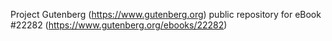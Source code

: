 Project Gutenberg (https://www.gutenberg.org) public repository for eBook #22282 (https://www.gutenberg.org/ebooks/22282)
